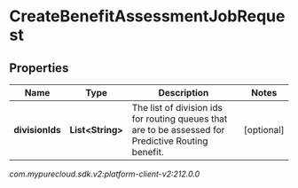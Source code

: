# CreateBenefitAssessmentJobRequest


## Properties

| Name | Type | Description | Notes |
| ------------ | ------------- | ------------- | ------------- |
| **divisionIds** | **List&lt;String&gt;** | The list of division ids for routing queues that are to be assessed for Predictive Routing benefit. |  [optional] |




_com.mypurecloud.sdk.v2:platform-client-v2:212.0.0_
